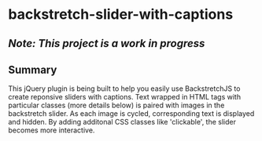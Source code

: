 backstretch-slider-with-captions
================================

_Note: This project is a work in progress_
-------------

Summary
--------------------------

This jQuery plugin is being built to help you easily use BackstretchJS to create reponsive sliders with captions. Text wrapped in HTML tags with particular classes (more details below) is paired with images in the backstretch slider. As each image is cycled, corresponding text is displayed and hidden. By adding additonal CSS classes like 'clickable', the slider becomes more interactive.
